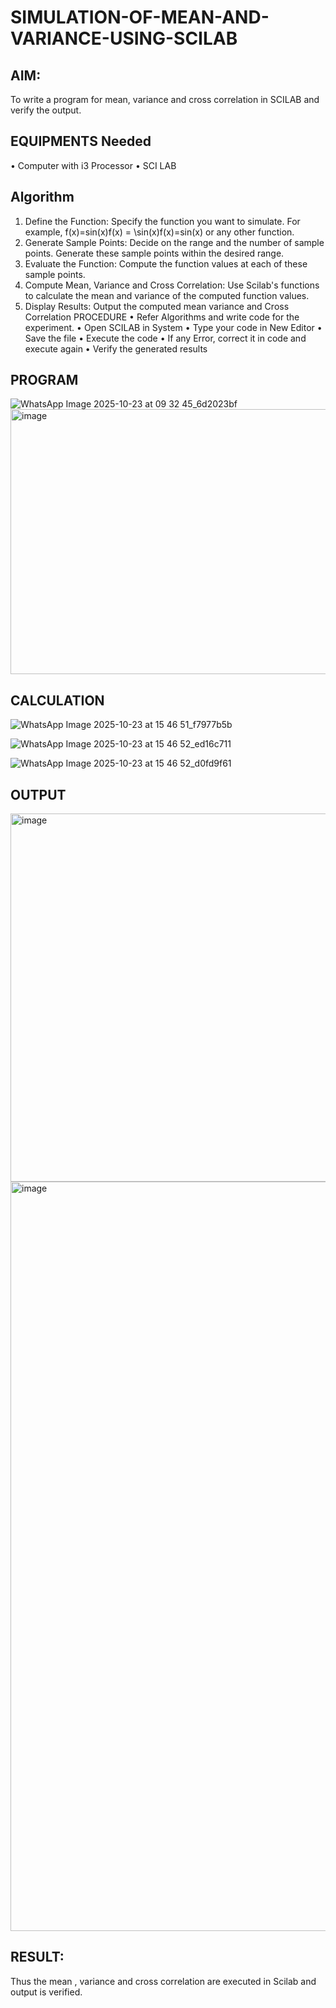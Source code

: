 # SIMULATION-OF-MEAN-AND-VARIANCE-USING-SCILAB

## AIM:
To write a program for mean, variance and cross correlation in SCILAB and verify the output.

## EQUIPMENTS Needed

•	Computer with i3 Processor
•	SCI LAB


## Algorithm
1.	Define	the	Function:	Specify the	function	you	want	to	simulate.	For	example, f(x)=sin⁡(x)f(x) = \sin(x)f(x)=sin(x) or any other function.
2.	Generate Sample Points: Decide on the range and the number of sample points. Generate these sample points within the desired range.
3.	Evaluate the Function: Compute the function values at each of these sample points.
4.	Compute Mean, Variance and Cross Correlation: Use Scilab's functions to calculate the mean and variance of the computed function values.
5.	Display Results: Output the computed mean variance and Cross Correlation PROCEDURE
•	Refer Algorithms and write code for the experiment.
•	Open SCILAB in System
•	Type your code in New Editor
•	Save the file
•	Execute the code
•	If any Error, correct it in code and execute again
•	Verify the generated results


## PROGRAM

![WhatsApp Image 2025-10-23 at 09 32 45_6d2023bf](https://github.com/user-attachments/assets/a5e0aa58-f254-4684-8f96-ec6f1fe40997)
<img width="1912" height="424" alt="image" src="https://github.com/user-attachments/assets/ec7c98d9-1bd8-4a2e-aefe-af8905940b27" />


## CALCULATION
![WhatsApp Image 2025-10-23 at 15 46 51_f7977b5b](https://github.com/user-attachments/assets/2ee02705-80c5-4ecd-bfb2-f63edc5be0cd)

![WhatsApp Image 2025-10-23 at 15 46 52_ed16c711](https://github.com/user-attachments/assets/4a6c6dd3-35b0-4970-b817-5630b8da93ac)

![WhatsApp Image 2025-10-23 at 15 46 52_d0fd9f61](https://github.com/user-attachments/assets/49f0f9c6-d9a4-44f7-aebc-b56b55ecbcc5)


## OUTPUT

<img width="1146" height="589" alt="image" src="https://github.com/user-attachments/assets/9cca6755-65e7-41dd-bd26-febf0ddbc04a" />

<img width="1919" height="1199" alt="image" src="https://github.com/user-attachments/assets/aa9582f8-d369-4a55-a2b7-7ad7dd248ccc" />

## RESULT:
Thus the mean , variance and cross correlation are executed in Scilab and output is verified.
